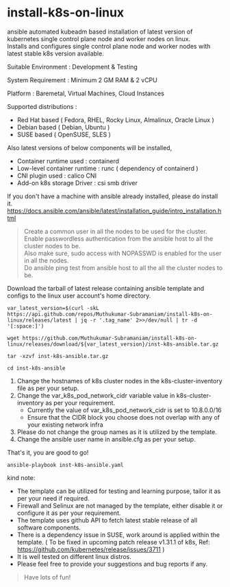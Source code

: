 # install-k8s-on-linux
ansible automated kubeadm based installation of latest version of kubernetes single control plane node and worker nodes on linux.  
Installs and configures single control plane node and worker nodes with latest stable k8s version available.  

Suitable Environment : Development & Testing

System Requirement : Minimum 2 GM RAM & 2 vCPU

Platform : Baremetal, Virtual Machines, Cloud Instances

Supported distributions : 
* Red Hat based ( Fedora, RHEL, Rocky Linux, Almalinux, Oracle Linux ) 
* Debian based  ( Debian, Ubuntu )
* SUSE based  ( OpenSUSE, SLES )

Also latest versions of below components will be installed,  
* Container runtime used : containerd  
* Low-level container runtime : runc ( dependency of containerd )  
* CNI plugin used : calico CNI 
* Add-on k8s storage Driver : csi smb driver


If you don't have a machine with ansible already installed, please do install it.  
https://docs.ansible.com/ansible/latest/installation_guide/intro_installation.html  


> Create a common user in all the nodes to be used for the cluster.  
> Enable passwordless authentication from the ansible host to all the cluster nodes to be.  
> Also make sure, sudo access with NOPASSWD is enabled for the user in all the nodes.  
> Do ansible ping test from ansible host to all the all the cluster nodes to be.  

Download the tarball of latest release containing ansible template and configs to the linux user account's home directory.

```
var_latest_version=$(curl -skL https://api.github.com/repos/Muthukumar-Subramaniam/install-k8s-on-linux/releases/latest | jq -r '.tag_name' 2>>/dev/null | tr -d '[:space:]')
```
```
wget https://github.com/Muthukumar-Subramaniam/install-k8s-on-linux/releases/download/${var_latest_version}/inst-k8s-ansible.tar.gz
```
```
tar -xzvf inst-k8s-ansible.tar.gz
```
```
cd inst-k8s-ansible
```
1) Change the hostnames of k8s cluster nodes in the k8s-cluster-inventory file as per your setup.   
2) Change the var_k8s_pod_network_cidr variable value in k8s-cluster-inventory as per your requirement.  
   * Currently the value of var_k8s_pod_network_cidr is set to 10.8.0.0/16    
   * Ensure that the CIDR block you choose does not overlap with any of your existing network infra    
3) Please do not change the group names as it is utilized by the template.    
4) Change the ansible user name in ansible.cfg as per your setup.   

That's it, you are good to go!
```
ansible-playbook inst-k8s-ansible.yaml
```

kind note:  
* The template can be utilized for testing and learning purpose, tailor it as per your need if required.
* Firewall and Selinux are not managed by the template, either disable it or configure it as per your requirement.
* The template uses github API to fetch latest stable release of all software components.
* There is a dependency issue in SUSE, work around is applied within the template.
  ( To be fixed in upcoming patch release v1.31.1 of k8s, Ref: https://github.com/kubernetes/release/issues/3711 ) 
* It is well tested on different linux distros.
* Please feel free to provide your suggestions and bug reports if any.

> Have lots of fun!
